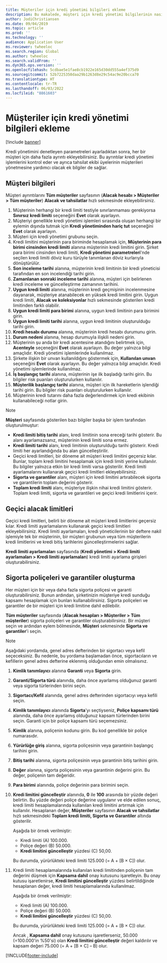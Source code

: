 ```yaml
---
title: Müşteriler için kredi yönetimi bilgileri ekleme
description: Bu makalede, müşteri için kredi yönetimi bilgilerinin nasıl eklendiği açıklanmaktadır.
author: JodiChristiansen
ms.date: 09/04/2019
ms.topic: article
ms.prod: ''
ms.technology: ''
audience: Application User
ms.reviewer: twheeloc
ms.search.region: Global
ms.author: twheeloc
ms.search.validFrom: ''
ms.dyn365.ops.version: ''
ms.openlocfilehash: 5cdbae5e1fae8cb1922e165d30dd555a4ef375d9
ms.sourcegitcommit: 52b7225350daa29b1263d8e29c54ac9e20bcca70
ms.translationtype: HT
ms.contentlocale: tr-TR
ms.lasthandoff: 06/03/2022
ms.locfileid: "8861603"
---
```

# <a name="add-credit-management-information-for-customers"></a>Müşteriler için kredi yönetimi bilgileri ekleme

[!include [banner](../includes/banner.md)]

Kredi yönetimini denetleyen parametreleri ayarladıktan sonra, her bir müşteri için daha fazla ayrıntı ekleyebilirsiniz. Bu ayrıntılar kredi yönetimi işlemlerini kontrol eder ve ayrıca tahsilat ekibi üyelerinin müşterileri yönetmesine yardımcı olacak ek bilgiler de sağlar.

## <a name="customer-information"></a>Müşteri bilgileri

Müşteri ayrıntılarını **Tüm müşteriler** sayfasının (**Alacak hesabı \> Müşteriler \> Tüm müşteriler**) **Alacak ve tahsilatlar** hızlı sekmesinde ekleyebilirsiniz.

1. Müşterinin herhangi bir kredi limiti testiyle sınırlanmaması gerekiyorsa **Sınırsız kredi limiti** seçeneğini **Evet** olarak ayarlayın.
2. Müşteriyi genellikle kredi yönetimi işlemleri sırasında oluşan herhangi bir eylemin dışında tutmak için **Kredi yönetiminden hariç tut** seçeneğini **Evet** olarak ayarlayın.
3. Müşteri için kredi yönetimi grubunu seçin.
4. Kredi limitini müşterinin para biriminde hesaplamak için, **Müşterinin para birimi cinsinden kredi limiti** alanına müşterinin kredi limitini girin. Şirket para birimi cinsinden kredi limiti, **Kredi yönetimi parametreleri**'nde seçilen kredi limiti döviz kuru türüyle tanımlanan döviz kurlarıyla dönüştürülür.
5. **Son inceleme tarihi** alanına, müşterinin kredi limitinin bir kredi yöneticisi tarafından en son incelendiği tarihi girin.
6. **Zamanlanan sonraki inceleme tarihi** alanına, müşteri için belirlenen kredi inceleme ve güncelleştirme zamanının tarihini.
7. **Uygun kredi limiti** alanına, müşterinin kredi geçmişinin incelenmesine dayanarak, müşteriye atanabilecek en yüksek kredi limitini girin. Uygun kredi limiti, **Alacak ve koleksiyonlar** hızlı sekmesinde gösterilen kredi limitinden farklı olabilir.
8. **Uygun kredi limiti para birimi** alanına, uygun kredi limitinin para birimini girin.
9. **Uygun kredi limiti tarihi** alanına, uygun kredi limitinin oluşturulduğu tarihi girin.
10. **Kredi hesabı durumu** alanına, müşterinin kredi hesabı durumunu girin.
11. **Durum nedeni** alanına, hesap durumuyla ilişkili nedeni girin.
12. Müşterinin şu anda bir kredi acentesine atandığını belirtmek için, **Acenteyle** seçeneğini **Evet** olarak ayarlayın. Bu değer yalnızca bilgi amaçlıdır. Kredi yönetimi işlemlerinde kullanılmaz.
13. Şirkete ilişkin bir unvan kullanıldığını göstermek için, **Kullanılan unvan** seçeneğini **Evet** olarak ayarlayın. Bu değer yalnızca bilgi amaçlıdır. Kredi yönetimi işlemlerinde kullanılmaz.
14. **İş başlangıç tarihi** alanına, müşterinin işe ilk başladığı tarihi girin. Bu bilgiler risk puanları oluşturulurken kullanılır.
15. **Müşterilik başlangıç tarihi** alanına, müşteri için ilk hareketlerin işlendiği tarihi girin. Bu bilgiler risk puanları oluşturulurken kullanılır.
16. Müşterinin kredi tutarını daha fazla değerlendirmek için kredi ekibinin kullanabileceği notlar girin.

> [!Note] 
> **Müşteri** sayfasında gösterilen bazı bilgiler başka bir işlem tarafından oluşturulmuştur:

- **Kredi limiti bitiş tarihi** alanı, kredi limitinin sona ereceği tarihi gösterir. Bu alanı ayarlamazsanız, müşterinin kredi limiti sona ermez.
- **Kredi limiti tarihi** alanı, kredi limitinin oluşturulduğu tarihi gösterir. Kredi limiti her ayarlandığında bu alan güncelleştirilir.
- Geçici kredi limitleri, bir döneme ait müşteri kredi limitini geçersiz kılar. Bunlar, toplam kredi limitini hesaplamak için kredi limiti yerine kullanılır. Bu bilgiler yalnızca etkin bir kredi limiti varsa gösterilir. Kredi limiti ayarlamalarını kullanarak geçici kredi limitleri ekleyebilirsiniz.
- **Sigorta ve garantiler** alanı, müşteri için kredi limitini artırabilecek sigorta ve garantilerin toplam değerini gösterir.
- **Toplam kredi limiti** alanı, müşteriye ilişkin nihai kredi limitini gösterir. Toplam kredi limiti, sigorta ve garantileri ve geçici kredi limitlerini içerir.

## <a name="temporary-credit-limits"></a>Geçici alacak limitleri

Geçici kredi limitleri, belirli bir döneme ait müşteri kredi limitlerini geçersiz kılar. Kredi limiti ayarlamalarını kullanarak geçici kredi limitleri ekleyebilirsiniz. Kredi limiti ayarlamaları, kredi yöneticilerinin bir deftere nakil işlemiyle tek bir müşterinin, bir müşteri grubunun veya tüm müşterilerin kredi limitlerini ve kredi bitiş tarihlerini güncelleştirmelerini sağlar.

**Kredi limiti ayarlamaları** sayfasında (**Kredi yönetimi \> Kredi limiti ayarlamaları \> Kredi limiti ayarlamaları**) kredi limiti ayarlama girişleri oluşturabilirsiniz.

## <a name="create-insurance-policies-and-guarantees"></a>Sigorta poliçeleri ve garantiler oluşturma

Her müşteri için bir veya daha fazla sigorta poliçesi ve garanti oluşturabilirsiniz. Bunun ardından, şirketinizin müşteriye kredi sunduğu kapsamı hesaplamak için bunları kullanabilirsiniz. Sigorta poliçeleri ve garantiler de bir müşteri için kredi limitine dahil edilebilir.

**Tüm müşteriler** sayfasında (**Alacak hesapları \> Müşteriler \> Tüm müşteriler**) sigorta poliçeleri ve garantiler oluşturabilirsiniz. Bir müşteri seçin ve ardından eylem bölmesinde, **Müşteri** sekmesinde **Sigorta ve garantiler**'i seçin.

> [!NOTE]
> Aşağıdaki yordamda, genel adres defterinden bir sigortacı veya kefil seçeceksiniz. Bu nedenle, bu yordama başlamadan önce, sigortacıların ve kefillerin genel adres defterine eklenmiş olduğundan emin olmalısınız.

1. **Kimlik tanımlayıcı** alanına **Garanti** veya **Sigorta** girin.
2. **Garanti/Sigorta türü** alanında, daha önce ayarlamış olduğunuz garanti veya sigorta türlerinden birini seçin.
3. **Sigortacı/Kefil** alanında, genel adres defterinden sigortacıyı veya kefili seçin. 
4. **Kimlik tanımlayıcı** alanında **Sigorta**'yı seçtiyseniz, **Poliçe kapsamı türü** alanında, daha önce ayarlamış olduğunuz kapsam türlerinden birini seçin. Garanti için bir poliçe kapsamı türü seçemezsiniz.
5. **Kimlik** alanına, poliçenin kodunu girin. Bu kod genellikle bir poliçe numarasıdır.
6. **Yürürlüğe giriş** alanına, sigorta poliçesinin veya garantinin başlangıç tarihini girin.
7. **Bitiş tarihi** alanına, sigorta poliçesinin veya garantinin bitiş tarihini  girin.
8. **Değer** alanına, sigorta poliçesinin veya garantinin değerini girin. Bu değer, poliçenin tam değeridir.
9. **Para birimi** alanında, poliçe değerinin para birimini seçin. 
10. **Kredi limitini güncelleştir** alanında, **0** ile **100** arasında bir yüzde değeri belirtin. Bu yüzde değeri poliçe değerine uygulanır ve elde edilen sonuç, kredi limiti hesaplamalarında kullanılan kredi limitini artırmak için kullanılır. Hesaplanan değer, **Müşteriler** sayfasının **Alacak ve tahsilatlar** hızlı sekmesindeki **Toplam kredi limiti, Sigorta ve Garantiler** altında gösterilir.

    Aşağıda bir örnek verilmiştir:

    - Kredi limiti (A) 100.000.
    - Poliçe değeri (B) 50.000.
    - **Kredi limitini güncelleştir** yüzdesi (C) 50,00.
    
    Bu durumda, yürürlükteki kredi limiti 125.000 (= A + \[B × C\]) olur.

11. Kredi limiti hesaplamalarında kullanılan kredi limitinden poliçenin tam değerini düşmek için **Kapsama dahil** onay kutusunu işaretleyin. Bu onay kutusu işaretlenirse, **Kredi limitini güncelleştir** yüzdesi belirtildiğinde hesaplanan değer, kredi limiti hesaplamalarında kullanılmaz.

    Aşağıda bir örnek verilmiştir:

    - Kredi limiti (A) 100.000.
    - Poliçe değeri (B) 50.000.
    - **Kredi limitini güncelleştir** yüzdesi (C) 50,00.

    Bu durumda, yürürlükteki kredi limiti 125.000 (= A + \[B × C\]) olur.
    
    Ancak , **Kapsama dahil** onay kutusunu işaretlerseniz, 50.000 (=100.000'in %50'si) olan **Kredi limitini güncelleştir** değeri kaldırılır ve kapsam değeri 75.000 (= A + \[B × C\] – B) olur.


[!INCLUDE[footer-include](../../includes/footer-banner.md)]
